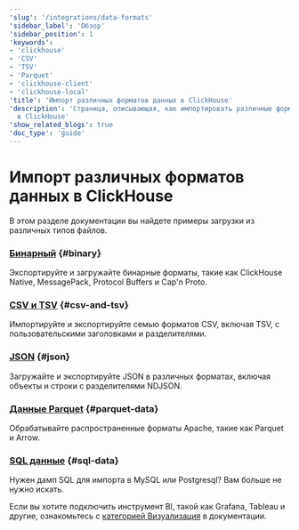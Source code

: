```yaml
---
'slug': '/integrations/data-formats'
'sidebar_label': 'Обзор'
'sidebar_position': 1
'keywords':
- 'clickhouse'
- 'CSV'
- 'TSV'
- 'Parquet'
- 'clickhouse-client'
- 'clickhouse-local'
'title': 'Импорт различных форматов данных в ClickHouse'
'description': 'Страница, описывающая, как импортировать различные форматы данных
  в ClickHouse'
'show_related_blogs': true
'doc_type': 'guide'
---
```



# Импорт различных форматов данных в ClickHouse

В этом разделе документации вы найдете примеры загрузки из различных типов файлов.

### [**Бинарный**](/integrations/data-ingestion/data-formats/binary.md) {#binary}

Экспортируйте и загружайте бинарные форматы, такие как ClickHouse Native, MessagePack, Protocol Buffers и Cap'n Proto.

### [**CSV и TSV**](/integrations/data-ingestion/data-formats/csv-tsv.md) {#csv-and-tsv}

Импортируйте и экспортируйте семью форматов CSV, включая TSV, с пользовательскими заголовками и разделителями.

### [**JSON**](/integrations/data-ingestion/data-formats/json/intro.md) {#json}

Загружайте и экспортируйте JSON в различных форматах, включая объекты и строки с разделителями NDJSON.

### [**Данные Parquet**](/integrations/data-ingestion/data-formats/parquet.md) {#parquet-data}

Обрабатывайте распространенные форматы Apache, такие как Parquet и Arrow.

### [**SQL данные**](/integrations/data-ingestion/data-formats/sql.md) {#sql-data}

Нужен дамп SQL для импорта в MySQL или Postgresql? Вам больше не нужно искать.

Если вы хотите подключить инструмент BI, такой как Grafana, Tableau и другие, ознакомьтесь с [категорией Визуализация](../../data-visualization/index.md) в документации.
